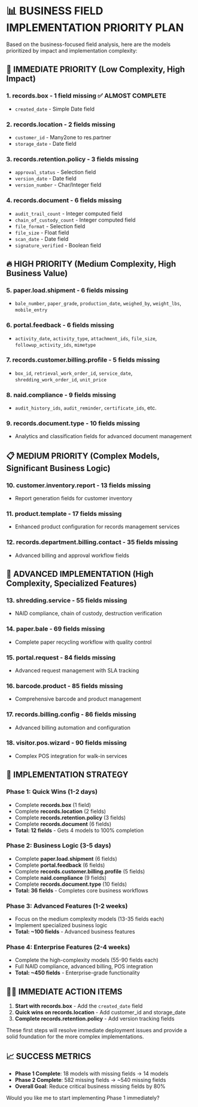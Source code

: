 📊 BUSINESS FIELD IMPLEMENTATION PRIORITY PLAN
==============================================

Based on the business-focused field analysis, here are the models prioritized by impact and implementation complexity:

## 🚨 IMMEDIATE PRIORITY (Low Complexity, High Impact)

### 1. **records.box** - 1 field missing ✅ ALMOST COMPLETE

- `created_date` - Simple Date field

### 2. **records.location** - 2 fields missing

- `customer_id` - Many2one to res.partner  
- `storage_date` - Date field

### 3. **records.retention.policy** - 3 fields missing

- `approval_status` - Selection field
- `version_date` - Date field  
- `version_number` - Char/Integer field

### 4. **records.document** - 6 fields missing  

- `audit_trail_count` - Integer computed field
- `chain_of_custody_count` - Integer computed field
- `file_format` - Selection field
- `file_size` - Float field
- `scan_date` - Date field
- `signature_verified` - Boolean field

## 🔥 HIGH PRIORITY (Medium Complexity, High Business Value)

### 5. **paper.load.shipment** - 6 fields missing

- `bale_number`, `paper_grade`, `production_date`, `weighed_by`, `weight_lbs`, `mobile_entry`

### 6. **portal.feedback** - 6 fields missing

- `activity_date`, `activity_type`, `attachment_ids`, `file_size`, `followup_activity_ids`, `mimetype`

### 7. **records.customer.billing.profile** - 5 fields missing

- `box_id`, `retrieval_work_order_id`, `service_date`, `shredding_work_order_id`, `unit_price`

### 8. **naid.compliance** - 9 fields missing

- `audit_history_ids`, `audit_reminder`, `certificate_ids`, etc.

### 9. **records.document.type** - 10 fields missing

- Analytics and classification fields for advanced document management

## 📋 MEDIUM PRIORITY (Complex Models, Significant Business Logic)

### 10. **customer.inventory.report** - 13 fields missing

- Report generation fields for customer inventory

### 11. **product.template** - 17 fields missing

- Enhanced product configuration for records management services

### 12. **records.department.billing.contact** - 35 fields missing

- Advanced billing and approval workflow fields

## 🔧 ADVANCED IMPLEMENTATION (High Complexity, Specialized Features)

### 13. **shredding.service** - 55 fields missing

- NAID compliance, chain of custody, destruction verification

### 14. **paper.bale** - 69 fields missing

- Complete paper recycling workflow with quality control

### 15. **portal.request** - 84 fields missing

- Advanced request management with SLA tracking

### 16. **barcode.product** - 85 fields missing

- Comprehensive barcode and product management

### 17. **records.billing.config** - 86 fields missing

- Advanced billing automation and configuration

### 18. **visitor.pos.wizard** - 90 fields missing

- Complex POS integration for walk-in services

## 🎯 IMPLEMENTATION STRATEGY

### Phase 1: Quick Wins (1-2 days)

- Complete **records.box** (1 field)
- Complete **records.location** (2 fields)  
- Complete **records.retention.policy** (3 fields)
- Complete **records.document** (6 fields)
- **Total: 12 fields** - Gets 4 models to 100% completion

### Phase 2: Business Logic (3-5 days)

- Complete **paper.load.shipment** (6 fields)
- Complete **portal.feedback** (6 fields)
- Complete **records.customer.billing.profile** (5 fields)
- Complete **naid.compliance** (9 fields)
- Complete **records.document.type** (10 fields)
- **Total: 36 fields** - Completes core business workflows

### Phase 3: Advanced Features (1-2 weeks)

- Focus on the medium complexity models (13-35 fields each)
- Implement specialized business logic
- **Total: ~100 fields** - Advanced business features

### Phase 4: Enterprise Features (2-4 weeks)

- Complete the high-complexity models (55-90 fields each)
- Full NAID compliance, advanced billing, POS integration
- **Total: ~450 fields** - Enterprise-grade functionality

## 🏃‍♂️ IMMEDIATE ACTION ITEMS

1. **Start with records.box** - Add the `created_date` field
2. **Quick wins on records.location** - Add customer_id and storage_date
3. **Complete records.retention.policy** - Add version tracking fields

These first steps will resolve immediate deployment issues and provide a solid foundation for the more complex implementations.

## 📈 SUCCESS METRICS

- **Phase 1 Complete**: 18 models with missing fields → 14 models  
- **Phase 2 Complete**: 582 missing fields → ~540 missing fields
- **Overall Goal**: Reduce critical business missing fields by 80%

Would you like me to start implementing Phase 1 immediately?
